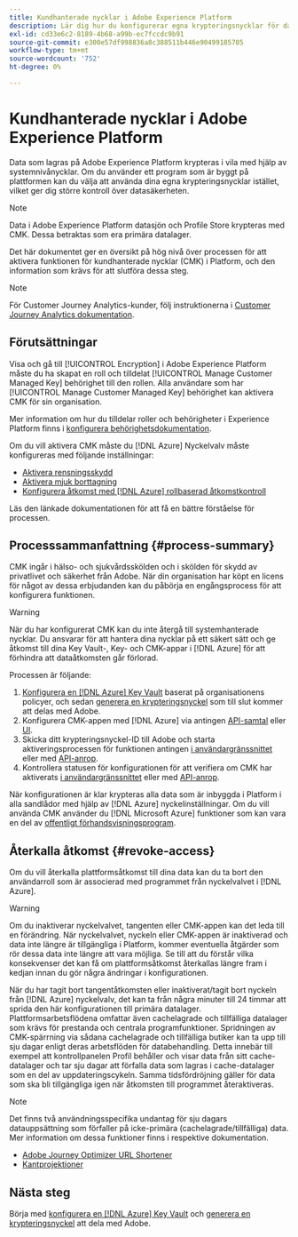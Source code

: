 ```yaml
---
title: Kundhanterade nycklar i Adobe Experience Platform
description: Lär dig hur du konfigurerar egna krypteringsnycklar för data som lagras i Adobe Experience Platform.
exl-id: cd33e6c2-8189-4b68-a99b-ec7fccdc9b91
source-git-commit: e300e57df998836a8c388511b446e90499185705
workflow-type: tm+mt
source-wordcount: '752'
ht-degree: 0%

---
```


# Kundhanterade nycklar i Adobe Experience Platform

Data som lagras på Adobe Experience Platform krypteras i vila med hjälp av systemnivånycklar. Om du använder ett program som är byggt på plattformen kan du välja att använda dina egna krypteringsnycklar istället, vilket ger dig större kontroll över datasäkerheten.

>[!NOTE]
>
>Data i Adobe Experience Platform datasjön och Profile Store krypteras med CMK. Dessa betraktas som era primära datalager.

Det här dokumentet ger en översikt på hög nivå över processen för att aktivera funktionen för kundhanterade nycklar (CMK) i Platform, och den information som krävs för att slutföra dessa steg.

>[!NOTE]
>
>För Customer Journey Analytics-kunder, följ instruktionerna i [Customer Journey Analytics dokumentation](https://experienceleague.adobe.com/docs/analytics-platform/using/cja-privacy/cmk.html).

## Förutsättningar

Visa och gå till [!UICONTROL Encryption] i Adobe Experience Platform måste du ha skapat en roll och tilldelat [!UICONTROL Manage Customer Managed Key] behörighet till den rollen. Alla användare som har [!UICONTROL Manage Customer Managed Key] behörighet kan aktivera CMK för sin organisation.

Mer information om hur du tilldelar roller och behörigheter i Experience Platform finns i [konfigurera behörighetsdokumentation](https://experienceleague.adobe.com/docs/platform-learn/getting-started-for-data-architects-and-data-engineers/configure-permissions.html).

Om du vill aktivera CMK måste du [!DNL Azure] Nyckelvalv måste konfigureras med följande inställningar:

* [Aktivera rensningsskydd](https://learn.microsoft.com/en-us/azure/key-vault/general/soft-delete-overview#purge-protection)
* [Aktivera mjuk borttagning](https://learn.microsoft.com/en-us/azure/key-vault/general/soft-delete-overview)
* [Konfigurera åtkomst med [!DNL Azure] rollbaserad åtkomstkontroll](https://learn.microsoft.com/en-us/azure/role-based-access-control/)

Läs den länkade dokumentationen för att få en bättre förståelse för processen.

## Processsammanfattning {#process-summary}

CMK ingår i hälso- och sjukvårdsskölden och i skölden för skydd av privatlivet och säkerhet från Adobe. När din organisation har köpt en licens för något av dessa erbjudanden kan du påbörja en engångsprocess för att konfigurera funktionen.

>[!WARNING]
>
>När du har konfigurerat CMK kan du inte återgå till systemhanterade nycklar. Du ansvarar för att hantera dina nycklar på ett säkert sätt och ge åtkomst till dina Key Vault-, Key- och CMK-appar i [!DNL Azure] för att förhindra att dataåtkomsten går förlorad.

Processen är följande:

1. [Konfigurera en [!DNL Azure] Key Vault](./azure-key-vault-config.md) baserat på organisationens policyer, och sedan [generera en krypteringsnyckel](./azure-key-vault-config.md#generate-a-key) som till slut kommer att delas med Adobe.
1. Konfigurera CMK-appen med [!DNL Azure] via antingen [API-samtal](./api-set-up.md#register-app) eller [UI](./ui-set-up.md#register-app).
1. Skicka ditt krypteringsnyckel-ID till Adobe och starta aktiveringsprocessen för funktionen antingen [i användargränssnittet](./ui-set-up.md#send-to-adobe) eller med [API-anrop](./api-set-up.md#send-to-adobe).
1. Kontrollera statusen för konfigurationen för att verifiera om CMK har aktiverats [i användargränssnittet](./ui-set-up.md#check-status) eller med [API-anrop](./api-set-up.md#check-status).

När konfigurationen är klar krypteras alla data som är inbyggda i Platform i alla sandlådor med hjälp av [!DNL Azure] nyckelinställningar. Om du vill använda CMK använder du [!DNL Microsoft Azure] funktioner som kan vara en del av [offentligt förhandsvisningsprogram](https://azure.microsoft.com/en-ca/support/legal/preview-supplemental-terms/).

## Återkalla åtkomst {#revoke-access}

Om du vill återkalla plattformsåtkomst till dina data kan du ta bort den användarroll som är associerad med programmet från nyckelvalvet i [!DNL Azure].

>[!WARNING]
>
>Om du inaktiverar nyckelvalvet, tangenten eller CMK-appen kan det leda till en förändring. När nyckelvalvet, nyckeln eller CMK-appen är inaktiverad och data inte längre är tillgängliga i Platform, kommer eventuella åtgärder som rör dessa data inte längre att vara möjliga. Se till att du förstår vilka konsekvenser det kan få om plattformsåtkomst återkallas längre fram i kedjan innan du gör några ändringar i konfigurationen.

När du har tagit bort tangentåtkomsten eller inaktiverat/tagit bort nyckeln från [!DNL Azure] nyckelvalv, det kan ta från några minuter till 24 timmar att sprida den här konfigurationen till primära datalager. Plattformsarbetsflödena omfattar även cachelagrade och tillfälliga datalager som krävs för prestanda och centrala programfunktioner. Spridningen av CMK-spärrning via sådana cachelagrade och tillfälliga butiker kan ta upp till sju dagar enligt deras arbetsflöden för databehandling. Detta innebär till exempel att kontrollpanelen Profil behåller och visar data från sitt cache-datalager och tar sju dagar att förfalla data som lagras i cache-datalager som en del av uppdateringscykeln. Samma tidsfördröjning gäller för data som ska bli tillgängliga igen när åtkomsten till programmet återaktiveras.

>[!NOTE]
>
>Det finns två användningsspecifika undantag för sju dagars datauppsättning som förfaller på icke-primära (cachelagrade/tillfälliga) data. Mer information om dessa funktioner finns i respektive dokumentation.<ul><li>[Adobe Journey Optimizer URL Shortener](https://experienceleague.adobe.com/docs/journey-optimizer/using/sms/sms-configuration.html#message-preset-sms)</li><li>[Kantprojektioner](https://experienceleague.adobe.com/docs/experience-platform/profile/home.html#edge-projections)</li></ul>

## Nästa steg

Börja med [konfigurera en [!DNL Azure] Key Vault](./azure-key-vault-config.md) och [generera en krypteringsnyckel](./azure-key-vault-config.md#generate-a-key) att dela med Adobe.
